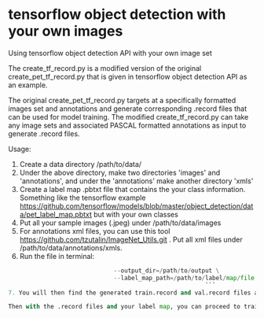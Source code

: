 # tensorflow object detection with your own images
Using tensorflow object detection API with your own image set

The create_tf_record.py is a modified version of the original create_pet_tf_record.py that is given in tensorflow object detection API as an example. 

The original create_pet_tf_record.py targets at a specifically formatted images set and annotations and generate corresponding .record files that can be used for model training. The modified create_tf_record.py can take any image sets and associated PASCAL formatted annotations as input to generate .record files. 

Usage: 

1. Create a data directory /path/to/data/
2. Under the above directory, make two directories 'images' and 'annotations', and under the 'annotations' make another directory 'xmls'
3. Create a label map .pbtxt file that contains the your class information. Something like the tensorflow example https://github.com/tensorflow/models/blob/master/object_detection/data/pet_label_map.pbtxt but with your own classes
4. Put all your sample images (.jpeg) under /path/to/data/images
5. For annotations xml files, you can use this tool https://github.com/tzutalin/ImageNet_Utils.git . Put all xml files under /path/to/data/annotations/xmls.
6. Run the file in terminal: 
```python create_tf_record.py --data_dir=/path/to/data/ \
                              --output_dir=/path/to/output \
                              --label_map_path=/path/to/label/map/file
                                                        ```
7. You will then find the generated train.record and val.record files at /path/to/output

Then with the .record files and your label map, you can proceed to train the model as instructed in the example https://github.com/tensorflow/models/blob/master/object_detection/g3doc/running_pets.md
